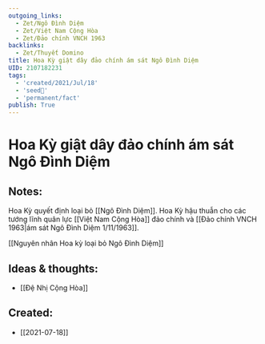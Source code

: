 ```yaml
---
outgoing_links:
  - Zet/Ngô Đình Diệm
  - Zet/Việt Nam Cộng Hòa
  - Zet/Đảo chính VNCH 1963
backlinks:
  - Zet/Thuyết Domino
title: Hoa Kỳ giật dây đảo chính ám sát Ngô Đình Diệm
UID: 2107182231
tags:
  - 'created/2021/Jul/18'
  - 'seed🥜'
  - 'permanent/fact'
publish: True
---
```

# Hoa Kỳ giật dây đảo chính ám sát Ngô Đình Diệm

## Notes:
Hoa Kỳ quyết định loại bỏ [[Ngô Đình Diệm]]. Hoa Kỳ hậu thuẫn cho các tướng lĩnh quân lực [[Việt Nam Cộng Hòa]] đảo chính và [[Đảo chính VNCH 1963|ám sát Ngô Đình Diệm 1/11/1963]].

[[Nguyên nhân Hoa kỳ loại bỏ Ngô Đình Diệm]]

## Ideas & thoughts:
- [[Đệ Nhị Cộng Hòa]]

## Created:
- [[2021-07-18]]
